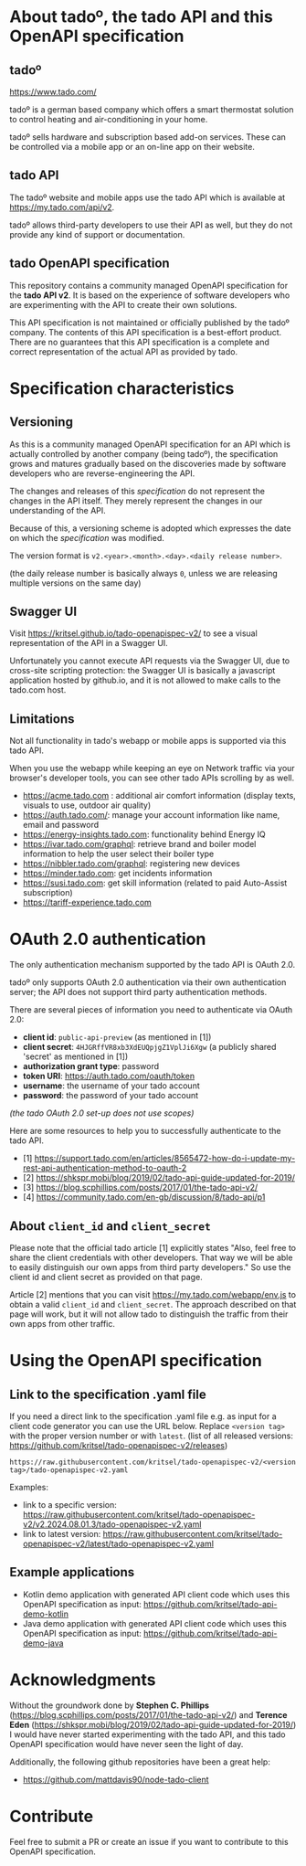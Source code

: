 # About tado&ordm;, the tado API and this OpenAPI specification

## tado&ordm;

https://www.tado.com/

tado&ordm; is a german based company which offers a smart thermostat solution
to control heating and air-conditioning in your home.

tado&ordm; sells hardware and subscription based add-on services.
These can be controlled via a mobile app or an on-line app on their website.

## tado API
The tado&ordm; website and mobile apps use the tado API which is available at
https://my.tado.com/api/v2.

tado&ordm; allows third-party developers to use their API as well, 
but they do not provide any kind of support or documentation. 

## tado OpenAPI specification

This repository contains a community managed OpenAPI specification for the
**tado API v2**.
It is based on the experience of software developers who are experimenting
with the API to create their own solutions. 

This API specification is not maintained or officially published by the tado&ordm; company.
The contents of this API specification is a best-effort product.
There are no guarantees that this API specification is a complete and 
correct representation of the actual API as provided by tado.

# Specification characteristics

## Versioning
As this is a community managed OpenAPI specification for an API which is 
actually controlled by another company (being tado&ordm;),
the specification grows and matures gradually based on the discoveries made by 
software developers who are reverse-engineering the API. 

The changes and releases of this *specification* do not represent the changes 
in the API itself. 
They merely represent the changes in our understanding of the API.

Because of this, a versioning scheme is adopted which expresses the date 
on which the *specification* was modified. 

The version format is `v2.<year>.<month>.<day>.<daily release number>`.

(the daily release number is basically always `0`, unless we are releasing
multiple versions on the same day)

## Swagger UI
Visit https://kritsel.github.io/tado-openapispec-v2/ to see a visual representation
of the API in a Swagger UI.

Unfortunately you cannot execute API requests via the Swagger UI, 
due to cross-site scripting protection:
the Swagger UI is basically a javascript application hosted by github.io,
and it is not allowed to make calls to the tado.com host.

## Limitations
Not all functionality in tado's webapp or mobile apps is supported via this tado API.

When you use the webapp while keeping an eye on Network traffic via your browser's
developer tools, you can see other tado APIs scrolling by as well.

* https://acme.tado.com : additional air comfort information (display texts, visuals to use, outdoor air quality)
* https://auth.tado.com/: manage your account information like name, email and password
* https://energy-insights.tado.com: functionality behind Energy IQ
* https://ivar.tado.com/graphql: retrieve brand and boiler model information to help the user select their boiler type
* https://nibbler.tado.com/graphql: registering new devices
* https://minder.tado.com: get incidents information
* https://susi.tado.com: get skill information (related to paid Auto-Assist subscription)
* https://tariff-experience.tado.com

# OAuth 2.0 authentication
The only authentication mechanism supported by the tado API is OAuth 2.0.

tado&ordm; only supports OAuth 2.0 authentication via their own authentication server;
the API does not support third party authentication methods.

There are several pieces of information you need to authenticate via OAuth 2.0:
* **client id**: `public-api-preview` (as mentioned in [1])
* **client secret**: `4HJGRffVR8xb3XdEUQpjgZ1VplJi6Xgw` 
(a publicly shared 'secret' as mentioned in [1])
* **authorization grant type**: password
* **token URI**: https://auth.tado.com/oauth/token
* **username**: the username of your tado account
* **password**: the password of your tado account

_(the tado OAuth 2.0 set-up does not use scopes)_

Here are some resources to help you to successfully authenticate to the tado API.

* [1] https://support.tado.com/en/articles/8565472-how-do-i-update-my-rest-api-authentication-method-to-oauth-2
* [2] https://shkspr.mobi/blog/2019/02/tado-api-guide-updated-for-2019/
* [3] https://blog.scphillips.com/posts/2017/01/the-tado-api-v2/
* [4] https://community.tado.com/en-gb/discussion/8/tado-api/p1

## About `client_id` and `client_secret`
Please note that the official tado article [1] explicitly states
"Also, feel free to share the client credentials with other developers.
That way we will be able to easily distinguish our own apps from
third party developers." 
So use the client id and client secret as provided on that page.

Article [2] mentions that you can visit https://my.tado.com/webapp/env.js to
obtain a valid `client_id` and `client_secret`. 
The approach described on that page will work, but it will not allow tado to 
distinguish the traffic from their own apps from other traffic.

# Using the OpenAPI specification

## Link to the specification .yaml file
If you need a direct link to the specification .yaml file
e.g. as input for a client code generator you can use the URL below.
Replace `<version tag>` with the proper version number or with `latest`.
(list of all released versions: https://github.com/kritsel/tado-openapispec-v2/releases)

`https://raw.githubusercontent.com/kritsel/tado-openapispec-v2/<version tag>/tado-openapispec-v2.yaml`

Examples:
* link to a specific version: https://raw.githubusercontent.com/kritsel/tado-openapispec-v2/v2.2024.08.01.3/tado-openapispec-v2.yaml
* link to latest version: https://raw.githubusercontent.com/kritsel/tado-openapispec-v2/latest/tado-openapispec-v2.yaml

## Example applications

* Kotlin demo application with generated API client code which uses this OpenAPI 
specification as input: https://github.com/kritsel/tado-api-demo-kotlin
* Java demo application with generated API client code which uses this OpenAPI
specification as input: https://github.com/kritsel/tado-api-demo-java

# Acknowledgments
Without the groundwork done by **Stephen C. Phillips** 
(https://blog.scphillips.com/posts/2017/01/the-tado-api-v2/)
and **Terence Eden** (https://shkspr.mobi/blog/2019/02/tado-api-guide-updated-for-2019/)
I would have never started experimenting with the tado API,
and this tado OpenAPI specification would have never seen the light of day.

Additionally, the following github repositories have been a great help:
 * https://github.com/mattdavis90/node-tado-client

# Contribute
Feel free to submit a PR or create an issue if you want to contribute to this
OpenAPI specification.